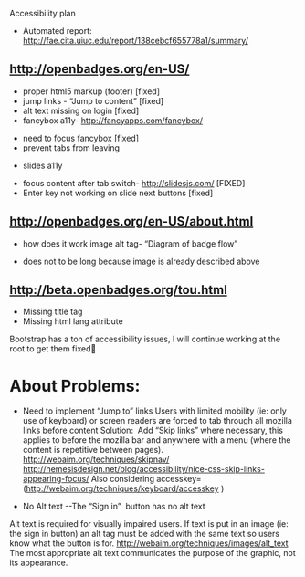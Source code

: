 Accessibility plan
- Automated report: http://fae.cita.uiuc.edu/report/138cebcf655778a1/summary/

## http://openbadges.org/en-US/
* proper html5 markup (footer) [fixed]
* jump links  - “Jump to content” [fixed]
* alt text missing on login [fixed]
* fancybox a11y- http://fancyapps.com/fancybox/ 
- need to focus fancybox [fixed]
- prevent tabs from leaving
* slides a11y
- focus content after tab switch- http://slidesjs.com/ [FIXED]
- Enter key not working on slide next buttons [fixed]

## http://openbadges.org/en-US/about.html
* how does it work image alt tag- “Diagram of badge flow”
- does not to be long because image is already described above

## http://beta.openbadges.org/tou.html
* Missing title tag
* Missing html lang attribute

 Bootstrap has a ton of accessibility issues, I will continue working at the root to get them fixed

# About Problems:
* Need to implement “Jump to” links
Users with limited mobility (ie: only use of keyboard) or screen readers are forced to tab through all mozilla links before content
Solution:  Add “Skip links” where necessary, this applies to before the mozilla bar and anywhere with a menu (where the content is repetitive between pages).
http://webaim.org/techniques/skipnav/
http://nemesisdesign.net/blog/accessibility/nice-css-skip-links-appearing-focus/
Also considering accesskey= (http://webaim.org/techniques/keyboard/accesskey )

* No Alt text
--The “Sign in”  button has no alt text

Alt text is required for visually impaired users. If text is put in an image (ie: the sign in button) an alt tag must be added with the same text so users know what the button is for.
http://webaim.org/techniques/images/alt_text
The most appropriate alt text communicates the purpose of the graphic, not its appearance.


